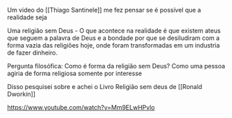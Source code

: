 
Um video do  [[Thiago Santinele]] me fez pensar se é possível que a realidade seja 

Uma religião sem Deus - O que acontece na realidade é que existem ateus que seguem a palavra de Deus e a bondade por que se desiludiram com a forma vazia das religiões hoje, onde foram transformadas em um industria de fazer dinheiro.

Pergunta filosófica: Como é forma da religião sem Deus? Como uma pessoa agiria de forma religiosa somente por interesse 

Disso pesquisei sobre e achei o Livro Religião sem deus de [[Ronald Dworkin]]

https://www.youtube.com/watch?v=Mm9ELwHPvlo



